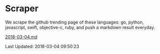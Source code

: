 # Scraper

We scrape the github trending page of these languages: go, python, javascript, swift, objective-c, ruby, and push a markdown result everyday.

[2018-03-04.md](https://github.com/henson/Scraper/blob/master/2018-03-04.md)

Last Updated: 2018-03-04 09:50:23